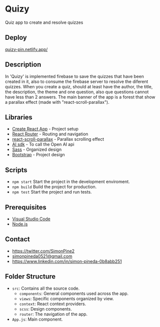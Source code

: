 # Quizy

Quiz app to create and resolve quizzes

## Deploy

[quizy-pin.netlify.app/](https://quizy.college/)

## Description

In 'Quizy' is implemented firebase to save the quizzes that have been created in it, also to consume the firebase server to resolve the diferent quizzes. When you create a quiz, should at least have the author, the title, the description, the theme and one question, also que questions cannot have less than 2 answers. The main banner of the app is a forest that show a parallax effect (made with "react-scroll-parallax").

## Libraries

- [Create React App][cra] - Project setup
- [React Router][router] - Routing and navigation
- [react-scroll-parallax][parallax] - Parallax scrolling effect
- [AI sdk][aa] - To call the Open AI api
- [Sass][ss] - Organized design
- [Bootstrap][bts] -  Project design

## Scripts

- `npm start`
    Start the project in the development enviroment.
- `npm build`
    Build the project for production.
- `npm test`
    Start the project and run tests.

## Prerequisites

- [Visual Studio Code](https://code.visualstudio.com/)
- [Node.js](https://nodejs.org)

## Contact

- https://twitter.com/SimonPine2
- simonpineda0521@gmail.com
- https://www.linkedin.com/in/simon-pineda-0b8abb251

## Folder Structure

- `src`: Contains all the source code.
    - `components`: General components used across the app.
    - `views`: Specific components organized by view.
    - `context`: React context providers.
    - `scss`: Design components.
    - `router`: The navigation of the app.
- `App.js`: Main component.

[deploy]: https://quizy-pin.netlify.app/
[status]: https://api.netlify.com/api/v1/badges/a253097a-2925-4d33-bb21-7eb6cf663ab0/deploy-status
[netlify]: https://app.netlify.com/sites/quizy-pin/deploys
[cra]: https://github.com/facebook/create-react-app
[router]: https://github.com/remix-run/react-router
[ss]: https://sass-lang.com/
[parallax]: https://react-scroll-parallax.damnthat.tv/docs/intro
[bts]: https://getbootstrap.com/
[aa]: https://sdk.vercel.ai/docs/introduction
